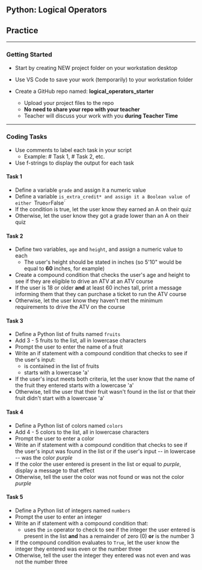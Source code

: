 ## Python: Logical Operators
## Practice
---
### Getting Started
- Start by creating NEW project folder on your workstation desktop
- Use VS Code to save your work (temporarily) to your workstation folder
  
- Create a GitHub repo named: **logical_operators_starter**
    - Upload your project files to the repo
    - **No need to share your repo with your teacher**
    - Teacher will discuss your work with you **during Teacher Time**
---

### Coding Tasks

- Use comments to label each task in your script
  - Example: # Task 1, # Task 2, etc.
- Use f-strings to display the output for each task

#### Task 1

- Define a variable `grade` and assign it a numeric value
- Define a variable `is_extra_credit* and assign it a Boolean value of either `True` or `False`
- If the condition is true, let the user know they earned an A on their quiz
- Otherwise, let the user know they got a grade lower than an A on their quiz

#### Task 2

- Define two variables, `age` and `height`, and assign a numeric value to each
  - The user's height should be stated in inches (so 5'10" would be equal to **60** inches, for example)
- Create a compound condition that checks the user's age and height to see if they are eligible to drive an ATV at an ATV course
- If the user is 18 or older **and** at least 60 inches tall, print a message informing them that they can purchase a ticket to run the ATV course
- Otherwise, let the user know they haven't met the minimum requirements to drive the ATV on the course

#### Task 3

- Define a Python list of fruits named `fruits`
- Add 3 - 5 fruits to the list, all in lowercase characters
- Prompt the user to enter the name of a fruit
- Write an if statement with a compound condition that checks to see if the user's input:
  - is contained in the list of fruits
  - starts with a lowercase 'a'
- If the user's input meets both criteria, let the user know that the name of the fruit they entered starts with a lowercase 'a'
- Otherwise, tell the user that their fruit wasn't found in the list or that their fruit didn't start with a lowercase 'a'

#### Task 4

- Define a Python list of colors named `colors`
- Add 4 - 5 colors to the list, all in lowercase characters
- Prompt the user to enter a color
- Write an if statement with a compound condition that checks to see if the user's input was found in the list or if the user's input -- in lowercase -- was the color *purple*
- If the color the user entered is present in the list or equal to *purple*, display a message to that effect
- Otherwise, tell the user the color was not found or was not the color *purple*

#### Task 5

- Define a Python list of integers named `numbers`
- Prompt the user to enter an integer
- Write an if statement with a compound condition that:
  - uses the `in` operator to check to see if the integer the user entered is present in the list **and** has a remainder of zero (0) **or** is the number 3
- If the compound condition evaluates to `True`, let the user know the integer they entered was even or the number three
- Otherwise, tell the user the integer they entered was not even and was not the number three
